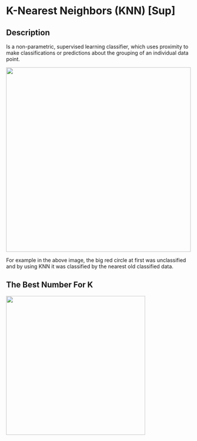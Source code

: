 # K-Nearest Neighbors (KNN) [Sup]

## Description

Is a non-parametric, supervised learning classifier, which uses proximity to make classifications or predictions about the grouping of an individual data point.

<img src="image2.jpg" style="width:5.22689in" />

For example in the above image, the big red circle at first was unclassified and by using KNN it was classified by the nearest old classified data.

## The Best Number For K

<img src="image1.jpg" style="width:3.94203in" />
